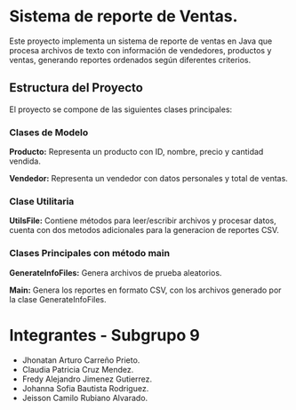 # Sistema de reporte de Ventas.
Este proyecto implementa un sistema de reporte de ventas en Java que procesa archivos de texto con información de vendedores, productos y ventas, generando reportes ordenados según diferentes criterios.

## Estructura del Proyecto
El proyecto se compone de las siguientes clases principales:

### Clases de Modelo
**Producto:** Representa un producto con ID, nombre, precio y cantidad vendida.

**Vendedor:** Representa un vendedor con datos personales y total de ventas.

### Clase Utilitaria
**UtilsFile:** Contiene métodos para leer/escribir archivos y procesar datos, cuenta con dos metodos adicionales para la generacion de reportes CSV.

### Clases Principales con método main
**GenerateInfoFiles:** Genera archivos de prueba aleatorios.

**Main:** Genera los reportes en formato CSV, con los archivos generado por la clase GenerateInfoFiles.

# Integrantes - Subgrupo 9
- Jhonatan Arturo Carreño Prieto.
- Claudia Patricia Cruz Mendez.
- Fredy Alejandro Jimenez Gutierrez.
- Johanna Sofia Bautista Rodriguez.
- Jeisson Camilo Rubiano Alvarado.
